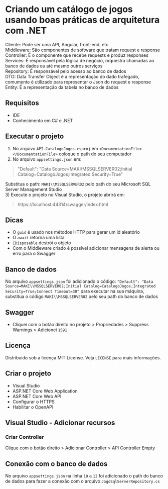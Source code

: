 # Criando um catálogo de jogos usando boas práticas de arquitetura com .NET
Cliente: Pode ser uma API, Angular, front-end, etc <br>
Middleware: São componentes de software que tratam request e response <br>
Controller: É o componente que recebe requests e produz responses <br>
Services: É responsável pela lógica de negócio, orquestra chamadas ao banco de dados ou até mesmo outros serviços <br>
Repository: É responsável pelo acesso ao banco de dados <br>
DTO: Data Transfer Object é a representação do dado trafegado, comumente é utilizado para representar o Json do request e response <br>
Entity: É a representação da tabela no banco de dados

## Requisitos
- IDE
- Conhecimento em C# e .NET

## Executar o projeto
1) No arquivo `API-CatalogoJogos.csproj` em `<DocumentationFile></DocumentationFile>` coloque o path do seu computador 
2) No arquivo `appsettings.json` em:
>"Default": "Data Source=MAKI\\MSSQLSERVER02;Initial Catalog=CatalogoJogos;Integrated Security=True" 

Substitua o path: `MAKI\\MSSQLSERVER02` pelo path do seu Microsoft SQL Server Management Studio <br>
3) Execute o projeto no Visual Studio, o projeto abrirá em: 
>https://localhost:44314/swagger/index.html

## Dicas
- O `guid` é usado nos métodos HTTP para gerar um id aleatório
- O `await` retorna uma lista
- `IDisposable` destrói o objeto
- Com o Middleware criado é possível adicionar mensagens de alerta ou erro para o Swagger

## Banco de dados
No arquivo `appsettings.json` foi adicionado o código: `"Default": "Data Source=MAKI\\MSSQLSERVER02;Initial Catalog=CatalogoJogos;Integrated Security=True;Connect Timeout=30"` para executar na sua máquina, substitua o código `MAKI\\MSSQLSERVER02` pelo seu path do banco de dados

## Swagger
- Cliquei com o botão direito no projeto > Propriedades > Suppress Warnings > Adicionei `1591`

## Licença
Distribuido sob a licença MIT License. Veja `LICENSE` para mais informações.

## Criar o projeto
- Visual Studio
- ASP.NET Core Web Application
- ASP.NET Core Web API
- Configurar o HTTPS
- Habilitar o OpenAPI

## Visual Studio - Adicionar recursos
### Criar Controller
Clique com o botão direito > Adicionar Controller > API Controller Empty 

## Conexão com o banco de dados
No arquivo `appsettings.json` na linha `10` a `12` foi adicionado o path do banco de dados para fazer a conexão com o arquivo `JogoSqlServerRepository.cs`
